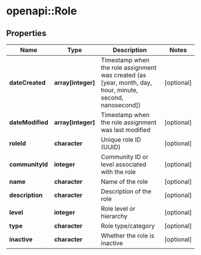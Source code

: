 # openapi::Role


## Properties
Name | Type | Description | Notes
------------ | ------------- | ------------- | -------------
**dateCreated** | **array[integer]** | Timestamp when the role assignment was created (as [year, month, day, hour, minute, second, nanosecond]) | [optional] 
**dateModified** | **array[integer]** | Timestamp when the role assignment was last modified | [optional] 
**roleId** | **character** | Unique role ID (UUID) | [optional] 
**communityId** | **integer** | Community ID or level associated with the role | [optional] 
**name** | **character** | Name of the role | [optional] 
**description** | **character** | Description of the role | [optional] 
**level** | **integer** | Role level or hierarchy | [optional] 
**type** | **character** | Role type/category | [optional] 
**inactive** | **character** | Whether the role is inactive | [optional] 


